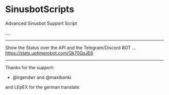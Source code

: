# SinusbotScripts
Advanced Sinusbot Support Script

....
______________________________________________________________________
 Show the Status over the API and the Telegram/Discord BOT ...
 https://stats.uptimerobot.com/Qk70QsJE6
 ______________________________________________________________________




Thanks for the support:
- @irgendwr and @maxibanki

and LEpEX for the german translate.
